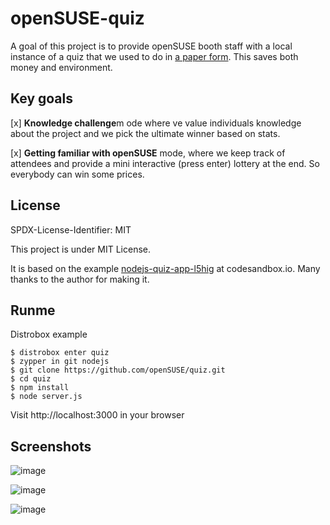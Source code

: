 # openSUSE-quiz

A goal of this project is to provide openSUSE booth staff with a local instance of a quiz that we used to do in [a paper form](https://github.com/openSUSE/artwork/tree/master/quizzes). This saves both money and environment.

## Key goals

[x] **Knowledge challenge**m ode where ve value individuals knowledge about the project and we pick the ultimate winner based on stats.

[x] **Getting familiar with openSUSE** mode, where we keep track of attendees and provide a mini interactive (press enter) lottery at the end. So everybody can win some prices.

## License

SPDX-License-Identifier: MIT

This project is under MIT License.

It is based on the example [nodejs-quiz-app-l5hig](https://codesandbox.io/p/sandbox/nodejs-quiz-app-l5hig) at codesandbox.io. Many thanks to the author for making it.

## Runme 

Distrobox example
```
$ distrobox enter quiz
$ zypper in git nodejs
$ git clone https://github.com/openSUSE/quiz.git
$ cd quiz
$ npm install
$ node server.js
```

Visit http://localhost:3000 in your browser


## Screenshots

![image](https://github.com/user-attachments/assets/9704ff88-d9f1-4054-9c6c-aafbac88b7d1)

![image](https://github.com/user-attachments/assets/908b0650-0485-428e-a2af-02ffc691f1c1)

![image](https://github.com/user-attachments/assets/1da951bf-c2cd-497c-a32a-3a6dd7aad7f8)



